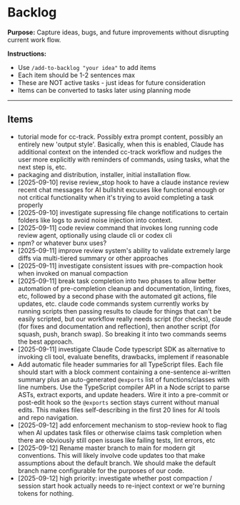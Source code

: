 # Backlog

**Purpose:** Capture ideas, bugs, and future improvements without disrupting current work flow.

**Instructions:**
- Use `/add-to-backlog "your idea"` to add items
- Each item should be 1-2 sentences max
- These are NOT active tasks - just ideas for future consideration
- Items can be converted to tasks later using planning mode

---

## Items

<!-- Items will be added below -->
- tutorial mode for cc-track. Possibly extra prompt content, possibly an entirely new 'output style'. Basically, when this is enabled, Claude has additional context on the intended cc-track workflow and nudges the user more explicitly with reminders of commands, using tasks, what the next step is, etc.
- packaging and distribution, installer, initial installation flow.
- [2025-09-10] revise review_stop hook to have a claude instance review recent chat messages for AI bullshit excuses like functional enough or not critical functionality when it's trying to avoid completing a task properly
- [2025-09-10] investigate supressing file change notifications to certain folders like logs to avoid noise injection into context.
- [2025-09-11] code review command that invokes long running code review agent, optionally using claude cli or codex cli
- npm? or whatever bunx uses?
- [2025-09-11] improve review system's ability to validate extremely large diffs via multi-tiered summary or other approaches
- [2025-09-11] investigate consistent issues with pre-compaction hook when invoked on manual compaction
- [2025-09-11] break task completion into two phases to allow better automation of pre-completion cleanup and documentation, linting, fixes, etc, followed by a second phase with the automated git actions, file updates, etc. claude code commands system currently works by running scripts then passing results to claude for things that can't be easily scripted, but our workflow really needs script (for checks), claude (for fixes and documentation and reflection), then another script (for squash, push, branch swap). So breaking it into two commands seems the best approach.
- [2025-09-11] investigate Claude Code typescript SDK as alternative to invoking cli tool, evaluate benefits, drawbacks, implement if reasonable
- Add automatic file header summaries for all TypeScript files. Each file should start with a block comment containing a one-sentence ai-written summary plus an auto-generated `@exports` list of functions/classes with line numbers. Use the TypeScript compiler API in a Node script to parse ASTs, extract exports, and update headers. Wire it into a pre-commit or post-edit hook so the `@exports` section stays current without manual edits. This makes files self-describing in the first 20 lines for AI tools and repo navigation.
- [2025-09-12] add enforcement mechanism to stop-review hook to flag when AI updates task files or otherwise claims task completion when there are obviously still open issues like failing tests, lint errors, etc
- [2025-09-12] Rename master branch to main for modern git conventions. This will likely involve code updates too that make assumptions about the default branch. We should make the default branch name configurable for the purposes of our code.
- [2025-09-12] high priority: investigate whether post compaction / session start hook actually needs to re-inject context or we're burning tokens for nothing.
